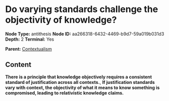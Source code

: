 # Do varying standards challenge the objectivity of knowledge?

**Node Type:** antithesis
**Node ID:** aa266318-6432-4469-b9d7-59a019b031d3
**Depth:** 2
**Terminal:** Yes

**Parent:** [Contextualism](contextualism.md)

## Content

**There is a principle that knowledge objectively requires a consistent standard of justification across all contexts.**, **If justification standards vary with context, the objectivity of what it means to know something is compromised, leading to relativistic knowledge claims.**
